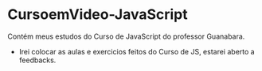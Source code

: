 # CursoemVideo-JavaScript
Contém meus estudos do Curso de JavaScript do professor Guanabara.

- Irei colocar as aulas e exercicios feitos do Curso de JS, estarei aberto a feedbacks.
